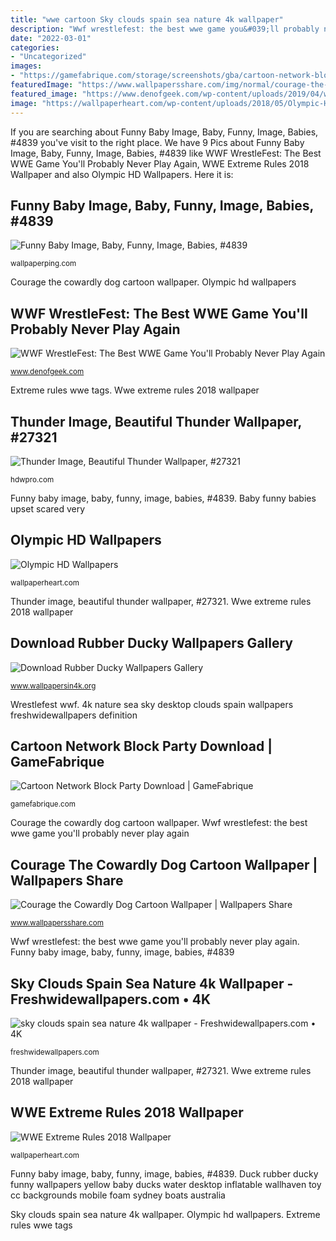 ```yaml
---
title: "wwe cartoon Sky clouds spain sea nature 4k wallpaper"
description: "Wwf wrestlefest: the best wwe game you&#039;ll probably never play again"
date: "2022-03-01"
categories:
- "Uncategorized"
images:
- "https://gamefabrique.com/storage/screenshots/gba/cartoon-network-block-party-01.png"
featuredImage: "https://www.wallpapersshare.com/img/normal/courage-the-cowardly-dog-cartoon-wallpaper.jpg"
featured_image: "https://www.denofgeek.com/wp-content/uploads/2019/04/wwf_wrestlefest_wwe_0.jpg?fit=800%2C600"
image: "https://wallpaperheart.com/wp-content/uploads/2018/05/Olympic-HD-Wallpapers-13.jpg"
---
```


If you are searching about Funny Baby Image, Baby, Funny, Image, Babies, #4839 you've visit to the right place. We have 9 Pics about Funny Baby Image, Baby, Funny, Image, Babies, #4839 like WWF WrestleFest: The Best WWE Game You&#039;ll Probably Never Play Again, WWE Extreme Rules 2018 Wallpaper and also Olympic HD Wallpapers. Here it is:

## Funny Baby Image, Baby, Funny, Image, Babies, #4839

![Funny Baby Image, Baby, Funny, Image, Babies, #4839](http://wallpaperping.com/wp-content/uploads/2019/04/Best-Funny-Baby-720x1080.jpg "Thunder image, beautiful thunder wallpaper, #27321")

<small>wallpaperping.com</small>

Courage the cowardly dog cartoon wallpaper. Olympic hd wallpapers

## WWF WrestleFest: The Best WWE Game You&#039;ll Probably Never Play Again

![WWF WrestleFest: The Best WWE Game You&#039;ll Probably Never Play Again](https://www.denofgeek.com/wp-content/uploads/2019/04/wwf_wrestlefest_wwe_0.jpg?fit=800%2C600 "Wrestlefest wwf")

<small>www.denofgeek.com</small>

Extreme rules wwe tags. Wwe extreme rules 2018 wallpaper

## Thunder Image, Beautiful Thunder Wallpaper, #27321

![Thunder Image, Beautiful Thunder Wallpaper, #27321](http://hdwpro.com/wp-content/uploads/2019/09/Beautiful-Thunder-Wallpaper-1728x1080.jpg "Olympic hd wallpapers")

<small>hdwpro.com</small>

Funny baby image, baby, funny, image, babies, #4839. Baby funny babies upset scared very

## Olympic HD Wallpapers

![Olympic HD Wallpapers](https://wallpaperheart.com/wp-content/uploads/2018/05/Olympic-HD-Wallpapers-13.jpg "Extreme rules wwe tags")

<small>wallpaperheart.com</small>

Thunder image, beautiful thunder wallpaper, #27321. Wwe extreme rules 2018 wallpaper

## Download Rubber Ducky Wallpapers Gallery

![Download Rubber Ducky Wallpapers Gallery](http://www.wallpapersin4k.org/wp-content/uploads/2017/04/Rubber-Ducky-Wallpapers-8.jpg "Sky clouds spain sea nature 4k wallpaper")

<small>www.wallpapersin4k.org</small>

Wrestlefest wwf. 4k nature sea sky desktop clouds spain wallpapers freshwidewallpapers definition

## Cartoon Network Block Party Download | GameFabrique

![Cartoon Network Block Party Download | GameFabrique](https://gamefabrique.com/storage/screenshots/gba/cartoon-network-block-party-01.png "Courage the cowardly dog cartoon wallpaper")

<small>gamefabrique.com</small>

Courage the cowardly dog cartoon wallpaper. Wwf wrestlefest: the best wwe game you&#039;ll probably never play again

## Courage The Cowardly Dog Cartoon Wallpaper | Wallpapers Share

![Courage the Cowardly Dog Cartoon Wallpaper | Wallpapers Share](https://www.wallpapersshare.com/img/normal/courage-the-cowardly-dog-cartoon-wallpaper.jpg "Olympic hd wallpapers")

<small>www.wallpapersshare.com</small>

Wwf wrestlefest: the best wwe game you&#039;ll probably never play again. Funny baby image, baby, funny, image, babies, #4839

## Sky Clouds Spain Sea Nature 4k Wallpaper - Freshwidewallpapers.com • 4K

![sky clouds spain sea nature 4k wallpaper - Freshwidewallpapers.com • 4K](http://freshwidewallpapers.com/download/1836/1336x768/none/sky-clouds-spain-sea-nature-4k-wallpaper.jpg "Funny baby image, baby, funny, image, babies, #4839")

<small>freshwidewallpapers.com</small>

Thunder image, beautiful thunder wallpaper, #27321. Wwe extreme rules 2018 wallpaper

## WWE Extreme Rules 2018 Wallpaper

![WWE Extreme Rules 2018 Wallpaper](http://wallpaperheart.com/wp-content/uploads/2018/07/wwe-extreme-rules-2018-wallpaper-1.jpg "Cartoon network game block gba nintendo advance boy games rom screenshots 2004 play title gamefabrique titles usa oldies loading")

<small>wallpaperheart.com</small>

Funny baby image, baby, funny, image, babies, #4839. Duck rubber ducky funny wallpapers yellow baby ducks water desktop inflatable wallhaven toy cc backgrounds mobile foam sydney boats australia

Sky clouds spain sea nature 4k wallpaper. Olympic hd wallpapers. Extreme rules wwe tags

